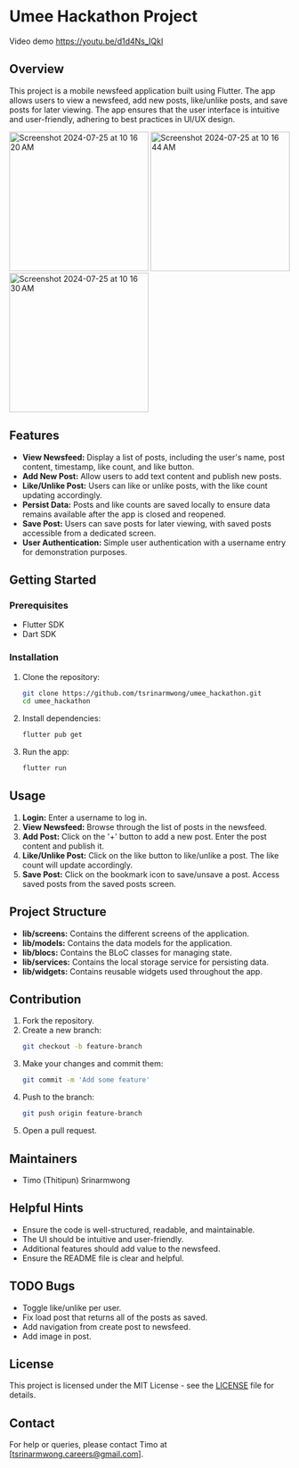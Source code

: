 # Umee Hackathon Project
Video demo https://youtu.be/d1d4Ns_IQkI

## Overview
This project is a mobile newsfeed application built using Flutter. The app allows users to view a newsfeed, add new posts, like/unlike posts, and save posts for later viewing. The app ensures that the user interface is intuitive and user-friendly, adhering to best practices in UI/UX design.

<img width="250" alt="Screenshot 2024-07-25 at 10 16 20 AM" src="https://github.com/user-attachments/assets/83d2582e-2cef-429c-a9f0-dfb22e6fc5b4">
<img width="250" alt="Screenshot 2024-07-25 at 10 16 44 AM" src="https://github.com/user-attachments/assets/0da05941-fce4-4a36-a196-caadb6692d7e">
<img width="250" alt="Screenshot 2024-07-25 at 10 16 30 AM" src="https://github.com/user-attachments/assets/b98b697a-e7cb-4a33-b655-65813bfba44d">

## Features
- **View Newsfeed:** Display a list of posts, including the user's name, post content, timestamp, like count, and like button.
- **Add New Post:** Allow users to add text content and publish new posts.
- **Like/Unlike Post:** Users can like or unlike posts, with the like count updating accordingly.
- **Persist Data:** Posts and like counts are saved locally to ensure data remains available after the app is closed and reopened.
- **Save Post:** Users can save posts for later viewing, with saved posts accessible from a dedicated screen.
- **User Authentication:** Simple user authentication with a username entry for demonstration purposes.

## Getting Started
### Prerequisites
- Flutter SDK
- Dart SDK

### Installation
1. Clone the repository:
    ```bash
    git clone https://github.com/tsrinarmwong/umee_hackathon.git
    cd umee_hackathon
    ```
2. Install dependencies:
    ```bash
    flutter pub get
    ```
3. Run the app:
    ```bash
    flutter run
    ```

## Usage
1. **Login:** Enter a username to log in.
2. **View Newsfeed:** Browse through the list of posts in the newsfeed.
3. **Add Post:** Click on the '+' button to add a new post. Enter the post content and publish it.
4. **Like/Unlike Post:** Click on the like button to like/unlike a post. The like count will update accordingly.
5. **Save Post:** Click on the bookmark icon to save/unsave a post. Access saved posts from the saved posts screen.

## Project Structure
- **lib/screens:** Contains the different screens of the application.
- **lib/models:** Contains the data models for the application.
- **lib/blocs:** Contains the BLoC classes for managing state.
- **lib/services:** Contains the local storage service for persisting data.
- **lib/widgets:** Contains reusable widgets used throughout the app.

## Contribution
1. Fork the repository.
2. Create a new branch:
    ```bash
    git checkout -b feature-branch
    ```
3. Make your changes and commit them:
    ```bash
    git commit -m 'Add some feature'
    ```
4. Push to the branch:
    ```bash
    git push origin feature-branch
    ```
5. Open a pull request.

## Maintainers
- Timo (Thitipun) Srinarmwong

## Helpful Hints
- Ensure the code is well-structured, readable, and maintainable.
- The UI should be intuitive and user-friendly.
- Additional features should add value to the newsfeed.
- Ensure the README file is clear and helpful.

## TODO Bugs
- Toggle like/unlike per user.
- Fix load post that returns all of the posts as saved.
- Add navigation from create post to newsfeed.
- Add image in post.

## License
This project is licensed under the MIT License - see the [LICENSE](LICENSE) file for details.

## Contact
For help or queries, please contact Timo at [tsrinarmwong.careers@gmail.com].
